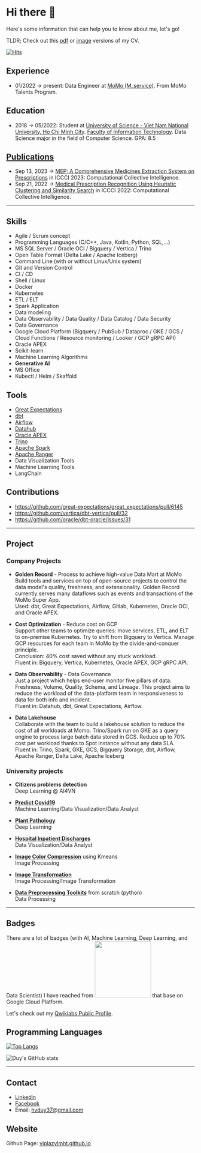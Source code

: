 
# Hi there 👋
Here's some information that can help you to know about me, let's go!



TLDR; Check out this [pdf](https://cdn.discordapp.com/attachments/817270986423664670/1218203376131641344/HaVanDuy_DataEngineer.pdf?ex=6606cf4d&is=65f45a4d&hm=e59fc3782bf067c54458ff806351f50adaa9adcc1e0f44990d0ed7e4c885c75a&) or [image](https://cdn.discordapp.com/attachments/817270986423664670/1218203414089957527/HaVanDuy_DataEngineer.png?ex=6606cf57&is=65f45a57&hm=4fa9788ec594b0944ea8537b8c13821044f2ed7da330ca3be838819539982e46&) versions of my CV.

[![Hits](https://hits.seeyoufarm.com/api/count/incr/badge.svg?url=https%3A%2F%2Fgithub.com%2Fviplazylmht&count_bg=%2379C83D&title_bg=%23555555&icon=&icon_color=%23E7E7E7&title=hits&edge_flat=true)](https://hits.seeyoufarm.com)
## Experience

- 01/2022 -> present: Data Engineer at [MoMo (M_service)](https://momo.vn/). From MoMo Talents Program.

## Education
- 2018 -> 05/2022: Student at [University of Science - Viet Nam National University, Ho Chi Minh City](https://hcmus.edu.vn/). [Faculty of Information Technology](https://www.fit.hcmus.edu.vn/). Data Science major in the field of Computer Science. GPA: 8.5

## [Publications](https://orcid.org/0000-0003-2077-0435)

- Sep 13, 2023 -> [MEP: A Comprehensive Medicines Extraction System on Prescriptions](https://doi.org/10.1007/978-3-031-41456-5_54) in ICCCI 2023: Computational Collective Intelligence.
- Sep 21, 2022 -> [Medical Prescription Recognition Using Heuristic Clustering and Similarity Search](https://doi.org/10.1007/978-3-031-16014-1_60) in ICCCI 2022: Computational Collective Intelligence.

---

## Skills

- Agile / Scrum concept
- Programming Languages (C/C++, Java, Kotlin, Python, SQL,...)
- MS SQL Server / Oracle OCI / Bigquery / Vertica / Trino
- Open Table Format (Delta Lake / Apache Iceberg)
- Command Line (with or without Linux/Unix system) 
- Git and Version Control
- CI / CD
- Shell / Linux
- Docker
- Kubernetes
- ETL / ELT
- Spark Application
- Data modeling
- Data Observability / Data Quality / Data Catalog / Data Security
- Data Governance
- Google Cloud Platform (Bigquery / PubSub / Dataproc / GKE / GCS / Cloud Functions / Resource monitoring / Looker / GCP gRPC API)
- Oracle APEX
- Scikit-learn
- Machine Learning Algorithms
- **Generative AI**
- MS Office
- Kubectl / Helm / Skaffold

## Tools

- [Great Expectations](https://greatexpectations.io/)
- [dbt](https://www.getdbt.com/)
- [Airflow](https://airflow.apache.org/)
- [Datahub](https://datahubproject.io/)
- [Oracle APEX](https://apex.oracle.com/)
- [Trino](https://trino.io/)
- [Apache Spark](https://spark.apache.org/)
- [Apache Ranger](https://ranger.apache.org/)
- Data Visualization Tools
- Machine Learning Tools
- LangChain

## Contributions

- https://github.com/great-expectations/great_expectations/pull/6145
- https://github.com/vertica/dbt-vertica/pull/32
- https://github.com/oracle/dbt-oracle/issues/31

---

## Project

### Company Projects

- **Golden Record** - Process to achieve high-value Data Mart at MoMo  
 Build tools and services on top of open-source projects to control the data model's quality, freshness, and extensionality.
 Golden Record currently serves many dataflows such as events and transactions of the MoMo Super App.  
 Used: dbt, Great Expectations, Airflow, Gitlab, Kubernetes, Oracle OCI, and Oracle APEX. 

- **Cost Optimization** - Reduce cost on GCP  
 Support other teams to optimize queries: move services, ETL, and ELT to on-premise Kubernetes. Try to shift from Bigquery to Vertica. Manage GCP resources for each team in MoMo by the divide-and-conquer principle.  
 Conclusion: 40% cost saved without any stuck workload.  
 Fluent in: Bigquery, Vertica, Kubernetes, Oracle APEX, GCP gRPC API.

- **Data Observability** - Data Governance  
 Just a project which helps end-user monitor five pillars of data: Freshness, Volume, Quality, Schema, and Lineage. This project aims to reduce the workload of the data-platform team in responsiveness to data for both info and incident.  
 Fluent in: Datahub, dbt, Great Expectations, Airflow.  

- **Data Lakehouse**  
 Collaborate with the team to build a lakehouse solution to reduce the cost of all workloads at Momo. Trino/Spark run on GKE as a query engine to process large batch data stored in GCS. Reduce up to 70% cost per workload thanks to Spot instance without any data SLA.  
 Fluent in: Trino, Spark, GKE, GCS, Bigquery Storage, dbt, Airflow, Apache Ranger, Delta Lake, Apache Iceberg

### University projects

- **Citizens problems detection**  
 Deep Learning @ AI4VN

- [**Predict Covid19**](https://github.com/viplazylmht/Predict_Covid19)  
 Machine Learning/Data Visualization/Data Analyst

- [**Plant Pathology**](https://colab.research.google.com/drive/1Ypg77-WWaohRW_mIce7q2mshGX1vBlk5)  
 Deep Learning

- [**Hospital Inpatient Discharges**](https://github.com/viplazylmht/P4DS_final)  
 Data Visualization/Data Analyst

- [**Image Color Compression**](https://colab.research.google.com/github/viplazylmht/viplazylmht.github.io/blob/master/Projects/ImageProcessing/ImageColorCompression.ipynb) using Kmeans  
 Image Processing

- [**Image Transformation**](https://colab.research.google.com/github/viplazylmht/viplazylmht.github.io/blob/master/Projects/ImageProcessing/ImageTransformation.ipynb)  
 Image Processing/Image Transformation

- [**Data Preprocessing Toolkits**](https://github.com/viplazylmht/DataMiningLab01) from scratch (python)  
 Data Processing  

---

## Badges

There are a lot of badges (with AI, Machine Learning, Deep Learning, and Data Scientist) I have reached from <img src="https://www.qwiklabs.com/images/logo_blue.png" data-canonical-src="https://www.qwiklabs.com/images/logo_blue.png" width="150"/> that base on Google Cloud Platform. 

Let's check out my [Qwiklabs Public Profile](https://www.qwiklabs.com/public_profiles/d993ef28-71fb-4d72-9480-b89600dabc71).
 
## Programming Languages

[![Top Langs](https://github-readme-stats.vercel.app/api/top-langs/?username=viplazylmht&layout=compact)](https://github.com/anuraghazra/github-readme-stats)

![Duy's GitHub stats](https://github-readme-stats.vercel.app/api?username=viplazylmht&show_icons=true&theme=radical)

---

## Contact

- [Linkedin](http://linkedin.com/in/duy-ha-6b2a11218)
- [Facebook](https://www.fb.com/viplazlmht)
- Email: hvduy37@gmail.com

## Website

Github Page: [viplazylmht.github.io](https://viplazylmht.github.io/)


<!--
**viplazylmht/viplazylmht** is a ✨ _special_ ✨ repository because its `README.md` (this file) appears on your GitHub profile.

Here are some ideas to get you started:

- 🔭 I’m currently working on ...
- 🌱 I’m currently learning ...
- 👯 I’m looking to collaborate on ...
- 🤔 I’m looking for help with ...
- 💬 Ask me about ...
- 📫 How to reach me: ...
- 😄 Pronouns: ...
- ⚡ Fun fact: ...
-->
